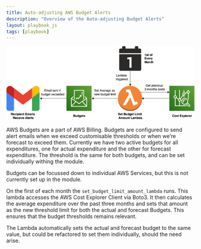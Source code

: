 ```yaml
---
title: Auto-adjusting AWS Budget Alerts
description: "Overview of the Auto-adjusting Budget Alerts"
layout: playbook_js
tags: [playbook] 
---
```


![AWS Budget Alert](./images/auto-adjusting-aws-budget.png)

AWS Budgets are a part of AWS Billing. Budgets are configured to send alert emails when we exceed customisable thresholds or when we’re forecast to exceed them. Currently we have two active budgets for all expenditures, one for actual expenditure and the other for forecast expenditure. The threshold is the same for both budgets, and can be set individually withing the module.

Budgets can be focussed down to individual AWS Services, but this is not currently set up in the module.

On the first of each month the `set_budget_limit_amount_lambda` runs. This lambda accesses the AWS Cost Explorer Client via Boto3. It then calculates the average expenditure over the past three months and sets that amount as the new threshold limit for both the actual and forecast Budgets. This ensures that the budget thresholds remains relevant. 

The Lambda automatically sets the actual and forecast budget to the same value, but could be refactored to set them individually, should the need arise. 